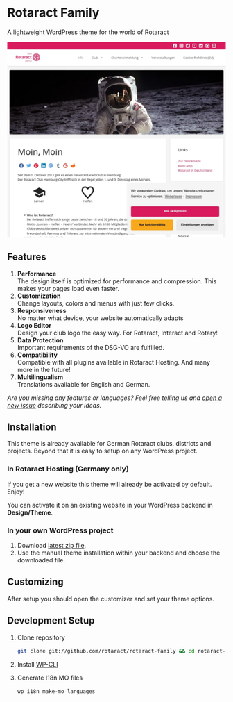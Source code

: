 # Rotaract Family

A lightweight WordPress theme for the world of Rotaract

![Screenshot of theme 'Rotaract Family'](preview.webp)

## Features

1. **Performance**  
   The design itself is optimized for performance and compression. This makes your pages load even faster.
2. **Customization**  
   Change layouts, colors and menus with just few clicks.
3. **Responsiveness**  
   No matter what device, your website automatically adapts
4. **Logo Editor**  
   Design your club logo the easy way. For Rotaract, Interact and Rotary!
5. **Data Protection**  
   Important requirements of the DSG-VO are fulfilled.
6. **Compatibility**  
   Compatible with all plugins available in Rotaract Hosting. And many more in the future!
7. **Multilingualism**  
   Translations available for English and German.
   
*Are you missing any features or languages? Feel free telling us and [open a new issue](https://github.com/rotaract/rotaract-family/issues/new) describing your ideas.*

## Installation

This theme is already available for German Rotaract clubs, districts and projects. Beyond that it is easy to setup on any WordPress project.

### In Rotaract Hosting (Germany only)

If you get a new website this theme will already be activated by default. Enjoy!

You can activate it on an existing website in your WordPress backend in **Design/Theme**.

### In your own WordPress project

1. Download [latest zip file](https://github.com/rotaract/rotaract-family/releases/latest/download/rotaract-family.zip).
2. Use the manual theme installation within your backend and choose the downloaded file.

## Customizing

After setup you should open the customizer and set your theme options.

## Development Setup

1. Clone repository

    ```sh
    git clone git://github.com/rotaract/rotaract-family && cd rotaract-family
    ```

2. Install [WP-CLI](https://make.wordpress.org/cli/handbook/guides/installing/)
3. Generate I18n MO files

    ```sh
    wp i18n make-mo languages
    ```
